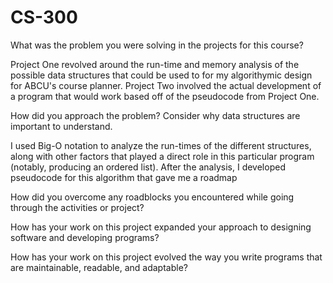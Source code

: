 # CS-300
What was the problem you were solving in the projects for this course?

Project One revolved around the run-time and memory analysis of the possible data structures that could be used to for my algorithymic design for ABCU's course planner. Project Two involved the actual development of a program that would work based off of the pseudocode from Project One. 

How did you approach the problem? Consider why data structures are important to understand.

I used Big-O notation to analyze the run-times of the different structures, along with other factors that played a direct role in this particular program (notably, producing an ordered list). After the analysis, I developed pseudocode for this algorithm that gave me a roadmap 

How did you overcome any roadblocks you encountered while going through the activities or project?


How has your work on this project expanded your approach to designing software and developing programs?


How has your work on this project evolved the way you write programs that are maintainable, readable, and adaptable?
